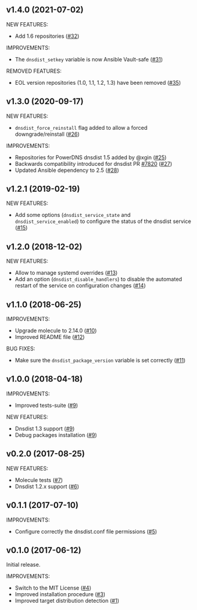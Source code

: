 ## v1.4.0 (2021-07-02)

NEW FEATURES:
- Add 1.6 repositories ([\#32](https://github.com/PowerDNS/dnsdist-ansible/pull/32))

IMPROVEMENTS:
- The `dnsdist_setkey` variable is now Ansible Vault-safe ([\#31](https://github.com/PowerDNS/dnsdist-ansible/pull/31))

REMOVED FEATURES:
- EOL version repositories (1.0, 1.1, 1.2, 1.3) have been removed ([\#35](https://github.com/PowerDNS/dnsdist-ansible/pull/35))

## v1.3.0 (2020-09-17)

NEW FEATURES:
- `dnsdist_force_reinstall` flag added to allow a forced downgrade/reinstall ([\#26](https://github.com/PowerDNS/dnsdist-ansible/pull/26))

IMPROVEMENTS:
- Repositories for PowerDNS dnsdist 1.5 added by @xgin ([\#25](https://github.com/PowerDNS/dnsdist-ansible/pull/25))
- Backwards compatibility introduced for dnsdist PR [\#7820](https://github.com/PowerDNS/pdns/pull/7820) ([\#27](https://github.com/PowerDNS/dnsdist-ansible/pull/27))
- Updated Ansible dependency to 2.5 ([\#28](https://github.com/PowerDNS/dnsdist-ansible/pull/28))

## v1.2.1 (2019-02-19)

NEW FEATURES:
- Add some options (`dnsdist_service_state` and `dnsdist_service_enabled`) to configure the status of the dnsdist service ([\#15](https://github.com/PowerDNS/dnsdist-ansible/pull/15))

## v1.2.0 (2018-12-02)

NEW FEATURES:
- Allow to manage systemd overrides ([\#13](https://github.com/PowerDNS/pdns-ansible/pull/13))
- Add an option (`dnsdist_disable_handlers`) to disable the automated restart of the service on configuration changes ([\#14](https://github.com/PowerDNS/dnsdist-ansible/pull/14))

## v1.1.0 (2018-06-25)

IMPROVEMENTS:
- Upgrade molecule to 2.14.0 ([\#10](https://github.com/PowerDNS/dnsdist-ansible/pull/10))
- Improved README file ([\#12](https://github.com/PowerDNS/dnsdist-ansible/pull/12))

BUG FIXES:
- Make sure the `dnsdist_package_version` variable is set correctly ([\#11](https://github.com/PowerDNS/dnsdist-ansible/pull/11))

## v1.0.0 (2018-04-18)

IMPROVEMENTS:
- Improved tests-suite ([\#9](https://github.com/PowerDNS/dnsdist-ansible/pull/9))

NEW FEATURES:
- Dnsdist 1.3 support ([\#9](https://github.com/PowerDNS/dnsdist-ansible/pull/9))
- Debug packages installation ([\#9](https://github.com/PowerDNS/dnsdist-ansible/pull/9))

## v0.2.0 (2017-08-25)

NEW FEATURES:
- Molecule tests ([\#7](https://github.com/PowerDNS/dnsdist-ansible/pull/7))
- Dnsdist 1.2.x support ([\#6](https://github.com/PowerDNS/dnsdist-ansible/pull/6))

## v0.1.1 (2017-07-10)

IMPROVEMENTS:
- Configure correctly the dnsdist.conf file permissions ([\#5](https://github.com/PowerDNS/dnsdist-ansible/pull/5))

## v0.1.0 (2017-06-12)

Initial release.

IMPROVEMENTS:
- Switch to the MIT License ([\#4](https://github.com/PowerDNS/dnsdist-ansible/pull/4))
- Improved installation procedure ([\#3](https://github.com/PowerDNS/dnsdist-ansible/pull/3))
- Improved target distribution detection ([\#1](https://github.com/PowerDNS/dnsdist-ansible/pull/1))
